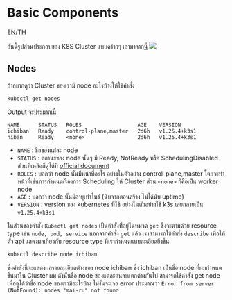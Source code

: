 # Basic Components

[EN](./README-EN.md)/[TH](./README.md)

อันนี้รูปส่วนประกอบของ K8S Cluster แบบคร่าวๆ เอามาจาก[นี่](https://www.trendmicro.com/vinfo/us/security/news/security-technology/the-basics-of-keeping-your-kubernetes-cluster-secure-part-1)
![](https://documents.trendmicro.com/images/TEx/articles/diagram-of-a-Kubernetes-cluster-and-its-components.jpg) 

## Nodes

ถ้าอยากดูว่า Cluster ของเรามี node อะไรบ้างให้ใช้คำสั่ง
```bash
kubectl get nodes
```
Output จะประมาณนี้
```
NAME      STATUS   ROLES                  AGE    VERSION
ichiban   Ready    control-plane,master   2d6h   v1.25.4+k3s1
niban     Ready    <none>                 2d6h   v1.25.4+k3s1
```

- `NAME` : ชื่อของแต่ละ node
- `STATUS` : สถานะของ node นั้นๆ มี Ready, NotReady หรือ SchedulingDisabled ส่วนที่เหลือก็ดูได้ที่ [official document](https://kubernetes.io/docs/concepts/overview/)
- `ROLES` : บอกว่า node นั้นมีหน้าที่อะไร อย่างในตัวอย่าง control-plane,master โดยจะทำหน้าที่เช่นการกำหนดเรื่องการ Scheduling ให้ Cluster ส่วน `<none>` ก็คือเป็น worker node
- `AGE` : บอกว่า node นั้นมีอายุเท่าไหร่ (นับจากตอนสร้าง ไม่ได้นับ uptime)
- `VERSION` : version ของ kubernetes ที่ใช้ อย่างในตัวอย่างใช้ k3s เลยกลายเป็น `v1.25.4+k3s1`

ในส่วนของคำสั่ง `Kubectl get nodes` เป็นคำสั่งที่อยู่ในหมวด `get` ซึ่งจะตามด้วย resource type เช่น `node, pod, service` 
นอกจากคำสั่ง `get` แล้ว เราสามารถใช้คำสั่ง `describe` เพื่อให้ตัว api แสดงผลเกี่ยวกับ resource type ที่เรากำหนดแบบละเอียดยิ่งขึ้น 

```bash
kubectl describe node ichiban
```

ซึ่งคำสั่งนี้จะแสดงผลรายละเอียดต่างของ node ichiban ซึ่ง ichiban เป็นชื่อ node ที่ผมกำหนดขึ้นมาใน Cluster ผม ดังนั้นชื่อ node ของแต่ละคนจะแตกต่างกันไป สามารถใช้คำสั่ง get node เพื่อดูได้ว่าชื่อ node ของเรามีอะไรบ้าง ไม่งั้นจะเจอ error ประมาณว่า 
`Error from server (NotFound): nodes "mai-ru" not found`
